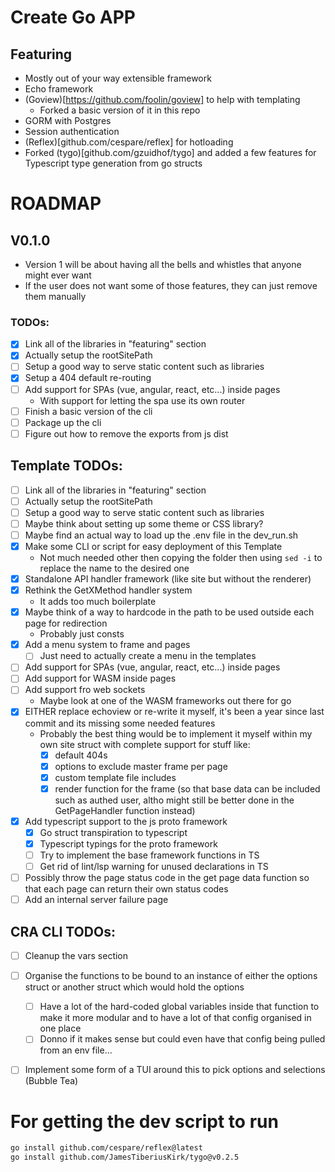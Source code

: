 # Create Go APP

## Featuring
- Mostly out of your way extensible framework 
- Echo framework 
- (Goview)[https://github.com/foolin/goview] to help with templating
  - Forked a basic version of it in this repo
- GORM with Postgres
- Session authentication
- (Reflex)[github.com/cespare/reflex] for hotloading
- Forked (tygo)[github.com/gzuidhof/tygo] and added a few features for Typescript type generation from go structs

# ROADMAP
## V0.1.0
- Version 1 will be about having all the bells and whistles that anyone might ever want
- If the user does not want some of those features, they can just remove them manually 

### TODOs:
- [x] Link all of the libraries in "featuring" section
- [x] Actually setup the rootSitePath
- [ ] Setup a good way to serve static content such as libraries
- [x] Setup a 404 default re-routing
- [ ] Add support for SPAs (vue, angular, react, etc...) inside pages
  - With support for letting the spa use its own router
- [ ] Finish a basic version of the cli
- [ ] Package up the cli
- [ ] Figure out how to remove the exports from js dist

## Template TODOs:
- [ ] Link all of the libraries in "featuring" section
- [ ] Actually setup the rootSitePath
- [ ] Setup a good way to serve static content such as libraries
- [ ] Maybe think about setting up some theme or CSS library?
- [ ] Maybe find an actual way to load up the .env file in the dev_run.sh
- [x] Make some CLI or script for easy deployment of this Template
  - Not much needed other then copying the folder then using `sed -i` to replace the name to the desired one
- [x] Standalone API handler framework (like site but without the renderer)
- [x] Rethink the GetXMethod handler system
  - It adds too much boilerplate 
- [x] Maybe think of a way to hardcode in the path to be used outside each page for redirection
  - Probably just consts 
- [x] Add a menu system to frame and pages
  - [ ] Just need to actually create a menu in the templates 
- [ ] Add support for SPAs (vue, angular, react, etc...) inside pages
- [ ] Add support for WASM inside pages
- [ ] Add support fro web sockets
  - Maybe look at one of the WASM frameworks out there for go
- [x] EITHER replace echoview or re-write it myself, it's been a year since last commit and its missing some needed features
  - Probably the best thing would be to implement it myself within my own site struct with complete support for stuff like:
    - [x] default 404s 
    - [x] options to exclude master frame per page 
    - [x] custom template file includes
    - [x] render function for the frame (so that base data can be included such as authed user, altho might still be better done in the GetPageHandler function instead)
- [x] Add typescript support to the js proto framework
  - [x] Go struct transpiration to typescript
  - [x] Typescript typings for the proto framework 
  - [ ] Try to implement the base framework functions in TS
  - [ ] Get rid of lint/lsp warning for unused declarations in TS
- [ ] Possibly throw the page status code in the get page data function so that each page can return their own status codes
- [ ] Add an internal server failure page

## CRA CLI TODOs:
- [ ] Cleanup the vars section
- [ ] Organise the functions to be bound to an instance of either the options struct or another struct which would hold the options
  - [ ] Have a lot of the hard-coded global variables inside that function to make it more modular and to have a lot of that config organised in one place
  - [ ] Donno if it makes sense but could even have that config being pulled from an env file...
- [ ] Implement some form of a TUI around this to pick options and selections (Bubble Tea)


# For getting the dev script to run 
```sh 
go install github.com/cespare/reflex@latest
go install github.com/JamesTiberiusKirk/tygo@v0.2.5
```
